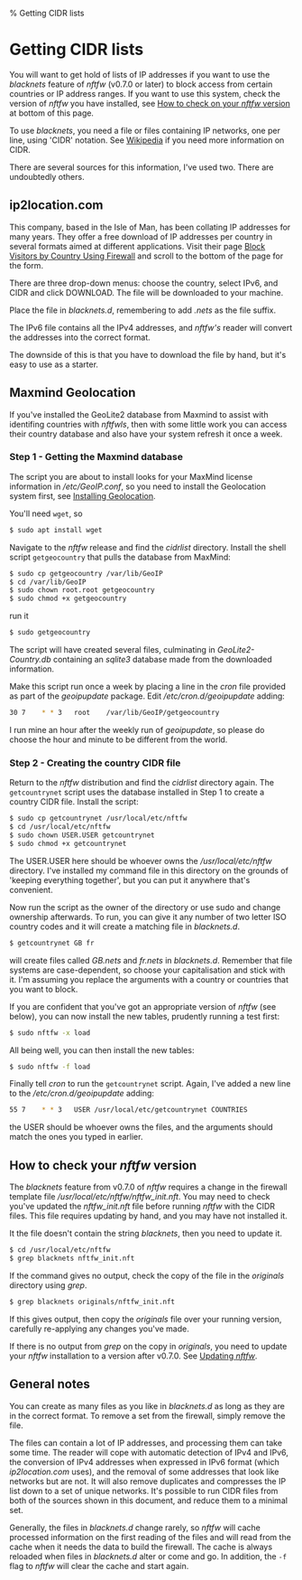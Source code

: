 % Getting CIDR lists
#  Getting CIDR lists

You will want to get hold of lists of IP addresses if you want to use the _blacknets_ feature of _nftfw_ (v0.7.0 or later) to block access from certain countries or IP address ranges. If you want to use this system, check the version of _nftfw_ you have installed, see [How to check on your _nftfw_ version](#how-to-check-your-nftfw-version) at bottom of this page.

To use _blacknets_, you need a file or files containing IP networks, one per line, using 'CIDR' notation. See [Wikipedia](https://en.wikipedia.org/wiki/Classless_Inter-Domain_Routing#CIDR_notation) if you need more information on CIDR.

There are several sources for this information, I've used two. There are undoubtedly others.

## ip2location.com

This company, based in the Isle of Man, has been collating IP addresses for many years. They offer a free download of IP addresses per country in several formats aimed at different applications. Visit their page [Block Visitors by Country Using Firewall](https://www.ip2location.com/free/visitor-blocker) and scroll to the bottom of the page for the form.

There are three drop-down menus: choose the country, select IPv6, and CIDR and click DOWNLOAD. The file will be downloaded to your machine.

Place the file in _blacknets.d_, remembering to add _.nets_ as the file suffix.

The IPv6 file contains all the IPv4 addresses, and _nftfw's_ reader will convert the addresses into the correct format.

The downside of this is that you have to download the file by hand, but it's easy to use as a starter.

## Maxmind Geolocation

If you've installed the GeoLite2 database from Maxmind to assist with identifing countries with _nftfwls_, then with some little work you can access their country database and also have your system refresh it once a week.

### Step 1 - Getting the Maxmind database

The script you are about to install looks for your MaxMind license information in _/etc/GeoIP.conf_, so you need to install the Geolocation system first, see [Installing Geolocation](Installing-GeoLocation.md).

You'll need ```wget```, so
``` sh
$ sudo apt install wget
```
Navigate to the _nftfw_ release and find the _cidrlist_ directory. Install the shell script ```getgeocountry``` that pulls the database from MaxMind:
``` sh
$ sudo cp getgeocountry /var/lib/GeoIP
$ cd /var/lib/GeoIP
$ sudo chown root.root getgeocountry
$ sudo chmod +x getgeocountry
```
run it
``` sh
$ sudo getgeocountry
```
The script will have created several files, culminating in  _GeoLite2-Country.db_ containing an _sqlite3_ database made from the downloaded information.

Make this script run once a week by placing a line in the _cron_ file provided as part of the _geoipupdate_ package. Edit _/etc/cron.d/geoipupdate_ adding:
``` sh
30 7    * * 3   root	/var/lib/GeoIP/getgeocountry
```
I run mine an hour after the weekly run of _geoipupdate_, so please do choose the hour and minute to be different from the world.

### Step 2 - Creating the country CIDR file

Return to the _nftfw_ distribution and find the _cidrlist_ directory again. The ```getcountrynet``` script uses the database installed in Step 1 to create a country CIDR file. Install the script:
``` sh
$ sudo cp getcountrynet /usr/local/etc/nftfw
$ cd /usr/local/etc/nftfw
$ sudo chown USER.USER getcountrynet
$ sudo chmod +x getcountrynet
```
The USER.USER here should be whoever owns the _/usr/local/etc/nftfw_ directory. I've installed my command file in this directory on the grounds of 'keeping everything together', but you can put it anywhere that's convenient.

Now run the script as the owner of the directory or use sudo and change ownership afterwards. To run, you can give it any number of two letter ISO country codes and it will create a matching file in _blacknets.d_.
``` sh
$ getcountrynet GB fr
```
will create files called _GB.nets_ and _fr.nets_ in _blacknets.d_. Remember that file systems are case-dependent, so choose your capitalisation and stick with it. I'm assuming you replace the arguments with a country or countries that you want to block.

If you are confident that you've got an appropriate version of _nftfw_ (see below), you can now install the new tables, prudently running a test first:
``` sh
$ sudo nftfw -x load
```
All being well, you can then install the new tables:
``` sh
$ sudo nftfw -f load
```
Finally tell _cron_ to run the ```getcountrynet``` script. Again, I've added a new line to the _/etc/cron.d/geoipupdate_ adding:
``` sh
55 7 	* * 3	USER /usr/local/etc/getcountrynet COUNTRIES
```
the USER should be whoever owns the files, and the arguments should match the ones you typed in earlier.

## How to check  your _nftfw_ version

The _blacknets_ feature from v0.7.0 of _nftfw_ requires a change in the firewall template file _/usr/local/etc/nftfw/nftfw_init.nft_. You may need to check you've updated the _nftfw_init.nft_ file before running _nftfw_ with the CIDR files. This file requires updating by hand, and you may have not installed it.

It the file doesn't contain the string _blacknets_, then you need to update it.
``` sh
$ cd /usr/local/etc/nftfw
$ grep blacknets nftfw_init.nft
```
If the command gives no output, check the copy of the file in the _originals_ directory using _grep_.
``` sh
$ grep blacknets originals/nftfw_init.nft
```
If this gives output, then copy the _originals_ file over your running version, carefully re-applying any changes you've made.

If there is no output from _grep_ on the copy in _originals_, you need to update your _nftfw_ installation to a version after v0.7.0. See [Updating _nftfw_](Updating-nftfw.md).


## General notes

You can create as many files as you like in _blacknets.d_ as long as they are in the correct format. To remove a set from the firewall, simply remove the file.

The files can contain a lot of IP addresses, and processing them can take some time. The reader will cope with automatic detection of IPv4 and IPv6, the conversion of IPv4 addresses when expressed in IPv6 format (which _ip2location.com_ uses), and the removal of some addresses that look like networks but are not. It will also remove duplicates and compresses the IP list down to a set of unique networks. It's possible to run CIDR files from both of the sources shown in this document, and reduce them to a minimal set.

Generally, the files in _blacknets.d_ change rarely, so _nftfw_ will cache processed information on the first reading of the files and will read from the cache when it needs the data to build the firewall. The cache is always reloaded when files in _blacknets.d_ alter or come and go. In addition, the ```-f``` flag to _nftfw_ will clear the cache and start again.
